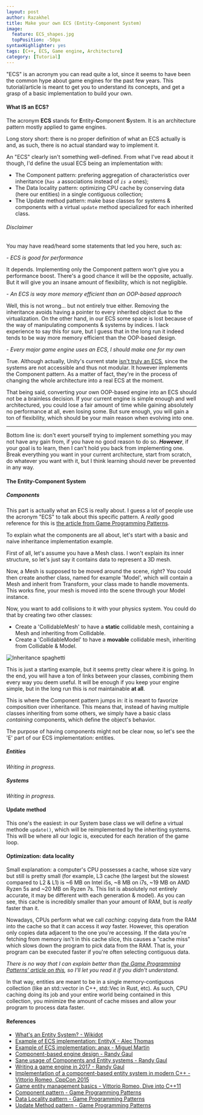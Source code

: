 ```yaml
---
layout: post
author: Razakhel
title: Make your own ECS (Entity-Component System)
image:
  feature: ECS_shapes.jpg
  topPosition: -50px
syntaxHighlighter: yes
tags: [C++, ECS, Game engine, Architecture]
category: [Tutorial]
---
```


"ECS" is an acronym you can read quite a lot, since it seems to have been the common hype about game engines for the past few years. This tutorial/article is meant to get you to understand its concepts, and get a grasp of a basic implementation to build your own.

#### What **IS** an ECS?

The acronym **ECS** stands for **E**ntity-**C**omponent **S**ystem. It is an architecture pattern mostly applied to game engines.

Long story short: there is no proper definition of what an ECS actually is and, as such, there is no actual standard way to implement it.

An "ECS" clearly isn't something well-defined. From what I've read about it though, I'd define the usual ECS being an implementation with:

- The Component pattern: prefering aggregation of characteristics over inheritance (_`has a`_ associations instead of _`is a`_ ones);
- The Data locality pattern: optimizing CPU cache by conserving data (here our entities) in a single contiguous collection;
- The Update method pattern: make base classes for systems & components with a virtual `update` method specialized for each inherited class.

###### _Disclaimer_

You may have read/heard some statements that led you here, such as:

*- ECS is good for performance*

It depends. Implementing only the Component pattern won't give you a performance boost. There's a good chance it will be the opposite, actually. But it will give you an insane amount of flexibility, which is not negligible.

*- An ECS is way more memory efficient than an OOP-based approach*

Well, this is not wrong... but not entirely true either. Removing the inheritance avoids having a pointer to every inherited object due to the virtualization. On the other hand, in our ECS some space is lost because of the way of manipulating components & systems by indices. I lack experience to say this for sure, but I guess that in the long run it indeed tends to be way more memory efficient than the OOP-based design.

*- Every major game engine uses an ECS, I should make one for my own*

True. Although actually, Unity's current state [isn't truly an ECS](https://answers.unity.com/questions/669643/entity-component-system.html?childToView=1076793#answer-1076793), since the systems are not accessible and thus not modular. It however implements the Component pattern. As a matter of fact, they're in the process of changing the whole architecture into a real ECS at the moment.

That being said, converting your own OOP-based engine into an ECS should not be a brainless decision. If your current engine is simple enough and well architectured, you could lose a fair amount of time while gaining absolutely no performance at all, even losing some. But sure enough, you will gain a ton of flexibility, which should be your main reason when evolving into one.

---

Bottom line is: don't exert yourself trying to implement something you may not have any gain from, if you have no good reason to do so. ***However***, if your goal is to learn, then I can't hold you back from implementing one. Break everything you want in your current architecture, start from scratch, do whatever you want with it, but I think learning should never be prevented in any way.

#### The Entity-Component System

##### Components

This part is actually what an ECS is really about. I guess a lot of people use the acronym "ECS" to talk about this specific pattern. A _really_ good reference for this is [the article from Game Programming Patterns](http://gameprogrammingpatterns.com/component.html).

To explain what the components are all about, let's start with a basic and naive inheritance implementation example.

First of all, let's assume you have a Mesh class. I won't explain its inner structure, so let's just say it contains data to represent a 3D mesh.

Now, a Mesh is supposed to be moved around the scene, right? You could then create another class, named for example 'Model', which will contain a Mesh and inherit from Transform, your class made to handle movements. This works fine, your mesh is moved into the scene through your Model instance.

Now, you want to add collisions to it with your physics system. You could do that by creating two other classes:
- Create a 'CollidableMesh' to have a **static** collidable mesh, containing a Mesh and inheriting from Collidable.
- Create a 'CollidableModel' to have a **movable** collidable mesh, inheriting from Collidable & Model.

![Inheritance spaghetti](inheritance_spaghetti.jpg)

This is just a starting example, but it seems pretty clear where it is going. In the end, you will have a ton of links between your classes, combining them every way you deem useful. It will be enough if you keep your engine simple, but in the long run this is _not_ maintainable **at all**.

This is where the Component pattern jumps in: it is meant to favorize composition over inheritance. This means that, instead of having multiple classes inheriting from some others, we simply have a basic class _containing_ components, which define the object's behavior.

The purpose of having components might not be clear now, so let's see the 'E' part of our ECS implementation: entities.

##### Entities

_Writing in progress._

##### Systems

_Writing in progress._

#### Update method

This one's the easiest: in our System base class we will define a virtual methode `update()`, which will be reimplemented by the inheriting systems. This will be where all our logic is, executed for each iteration of the game loop.

#### Optimization: data locality

Small explanation: a computer's CPU possesses a cache, whose size vary but still is pretty small (for example, L3 cache (the largest but the slowest compared to L2 & L1) is ~6 MB on Intel i5s, ~8 MB on i7s, ~19 MB on AMD Ryzen 5s and ~20 MB on Ryzen 7s. This list is absolutely not entirely accurate, it may be different with each generation & model). As you can see, this cache is incredibly smaller than your amount of RAM, but is _really_ faster than it.

Nowadays, CPUs perform what we call _caching_: copying data from the RAM into the cache so that it can access it _way_ faster. However, this operation only copies data adjacent to the one you're accessing. If the data you're fetching from memory isn't in this cache slice, this causes a "cache miss" which slows down the program to pick data from the RAM. That is, your program can be executed faster if you're often selecting contiguous data.

_There is no way that I can explain better than [the Game Programming Patterns' article on this](http://gameprogrammingpatterns.com/data-locality.html), so I'll let you read it if you didn't understand._

In that way, entities are meant to be in a single memory-contiguous collection (like an std::vector in C++, std::Vec in Rust, etc). As such, CPU caching doing its job and your entire world being contained in this collection, you minimize the amount of cache misses and allow your program to process data faster.

#### References

- [What's an Entity System? - Wikidot](http://entity-systems.wikidot.com/)
- [Example of ECS implementation: EntityX - Alec Thomas](https://github.com/alecthomas/entityx)
- [Example of ECS implementation: anax - Miguel Martin](https://github.com/miguelmartin75/anax)
- [Component-based engine design - Randy Gaul](http://www.randygaul.net/2013/05/20/component-based-engine-design/)
- [Sane usage of Components and Entity systems - Randy Gaul](http://www.randygaul.net/2014/06/10/sane-usage-of-components-and-entity-systems/)
- [Writing a game engine in 2017 - Randy Gaul](http://www.randygaul.net/2017/02/24/writing-a-game-engine-in-2017/)
- [Implementation of a component-based entity system in modern C++ - Vittorio Romeo, CppCon 2015](https://www.youtube.com/watch?v=NTWSeQtHZ9M)
- [Game entity management basics - Vittorio Romeo, Dive into C++11](https://www.youtube.com/watch?v=QAmtgvwHInM)
- [Component pattern - Game Programming Patterns](http://gameprogrammingpatterns.com/component.html)
- [Data Locality pattern - Game Programming Patterns](http://gameprogrammingpatterns.com/data-locality.html)
- [Update Method pattern - Game Programming Patterns](http://gameprogrammingpatterns.com/update-method.html)
